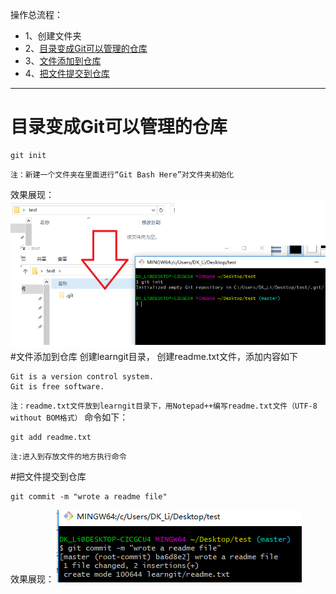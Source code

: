 操作总流程：
- 1、创建文件夹
- 2、[目录变成Git可以管理的仓库](#1)
- 3、[文件添加到仓库](#2)
- 4、[把文件提交到仓库](#3)

----------

# <span id="1">目录变成Git可以管理的仓库</span>

```
git init
```
`注：新建一个文件夹在里面进行“Git Bash Here”对文件夹初始化`

效果展现：
![](image/3-1.png)
#<span id="2">文件添加到仓库</span>
创建learngit目录，
创建readme.txt文件，添加内容如下
```
Git is a version control system.
Git is free software.
```
`注：readme.txt文件放到learngit目录下，用Notepad++编写readme.txt文件（UTF-8 without BOM格式）`
命令如下：
```
git add readme.txt
```
`注:进入到存放文件的地方执行命令`

#<span id="3">把文件提交到仓库</span>
```
git commit -m "wrote a readme file"
```
效果展现：
![image](image/3-2.png)